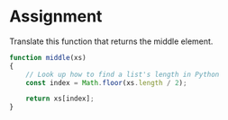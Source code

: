 # Assignment

Translate this function that returns the middle element.

```javascript
function middle(xs)
{
    // Look up how to find a list's length in Python
    const index = Math.floor(xs.length / 2);

    return xs[index];
}
```
